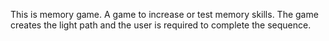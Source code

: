 This is memory game.
A game to increase or test memory skills.
The game creates the light path and the user is required to complete the sequence.
